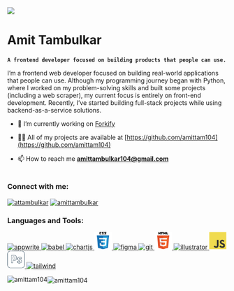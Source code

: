 <img src='https://raw.githubusercontent.com/gist/amittam104/22fbaefe661d0bd493ea8bd191a14348/raw/61a317ded6e82897e24182188c4355286857d0a8/test-bento-SVG.svg'/>

#  Amit Tambulkar

**`A frontend developer focused on building products that people can use.`**

I’m a frontend web developer focused on building real-world applications that people can use. Although my programming journey began with Python, where I worked on my problem-solving skills and built some projects (including a web scraper), my current focus is entirely on front-end development. Recently, I’ve started building full-stack projects while using backend-as-a-service solutions.

- 🔭 I’m currently working on [Forkify](https://github.com/amittam104/Forkify)

- 👨‍💻 All of my projects are available at [https://github.com/amittam104](https://github.com/amittam104)

- 📫 How to reach me **amittambulkar104@gmail.com**

#

<h3 align="left">Connect with me:</h3>
<p align="left">
<a href="https://twitter.com/attambulkar" target="blank"><img align="center" src="https://raw.githubusercontent.com/rahuldkjain/github-profile-readme-generator/master/src/images/icons/Social/twitter.svg" alt="attambulkar" height="30" width="40" /></a>
<a href="https://linkedin.com/in/amittambulkar" target="blank"><img align="center" src="https://raw.githubusercontent.com/rahuldkjain/github-profile-readme-generator/master/src/images/icons/Social/linked-in-alt.svg" alt="amittambulkar" height="30" width="40" /></a>
</p>

<h3 align="left">Languages and Tools:</h3>
<p align="left"> <a href="https://appwrite.io" target="_blank" rel="noreferrer"> <img src="https://www.vectorlogo.zone/logos/appwriteio/appwriteio-icon.svg" alt="appwrite" width="40" height="40"/> </a> <a href="https://babeljs.io/" target="_blank" rel="noreferrer"> <img src="https://www.vectorlogo.zone/logos/babeljs/babeljs-icon.svg" alt="babel" width="40" height="40"/> </a> <a href="https://www.chartjs.org" target="_blank" rel="noreferrer"> <img src="https://www.chartjs.org/media/logo-title.svg" alt="chartjs" width="40" height="40"/> </a> <a href="https://www.w3schools.com/css/" target="_blank" rel="noreferrer"> <img src="https://raw.githubusercontent.com/devicons/devicon/master/icons/css3/css3-original-wordmark.svg" alt="css3" width="40" height="40"/> </a> <a href="https://www.figma.com/" target="_blank" rel="noreferrer"> <img src="https://www.vectorlogo.zone/logos/figma/figma-icon.svg" alt="figma" width="40" height="40"/> </a> <a href="https://git-scm.com/" target="_blank" rel="noreferrer"> <img src="https://www.vectorlogo.zone/logos/git-scm/git-scm-icon.svg" alt="git" width="40" height="40"/> </a> <a href="https://www.w3.org/html/" target="_blank" rel="noreferrer"> <img src="https://raw.githubusercontent.com/devicons/devicon/master/icons/html5/html5-original-wordmark.svg" alt="html5" width="40" height="40"/> </a> <a href="https://www.adobe.com/in/products/illustrator.html" target="_blank" rel="noreferrer"> <img src="https://www.vectorlogo.zone/logos/adobe_illustrator/adobe_illustrator-icon.svg" alt="illustrator" width="40" height="40"/> </a> <a href="https://developer.mozilla.org/en-US/docs/Web/JavaScript" target="_blank" rel="noreferrer"> <img src="https://raw.githubusercontent.com/devicons/devicon/master/icons/javascript/javascript-original.svg" alt="javascript" width="40" height="40"/> </a> <a href="https://www.photoshop.com/en" target="_blank" rel="noreferrer"> <img src="https://raw.githubusercontent.com/devicons/devicon/master/icons/photoshop/photoshop-line.svg" alt="photoshop" width="40" height="40"/> </a> <a href="https://tailwindcss.com/" target="_blank" rel="noreferrer"> <img src="https://www.vectorlogo.zone/logos/tailwindcss/tailwindcss-icon.svg" alt="tailwind" width="40" height="40"/> </a> </p>

<p><img align="left" src="https://github-readme-stats.vercel.app/api/top-langs?username=amittam104&show_icons=true&locale=en&layout=compact" alt="amittam104" /></p>

<p><img align="center" src="https://github-readme-streak-stats.herokuapp.com/?user=amittam104&" alt="amittam104" /></p>
